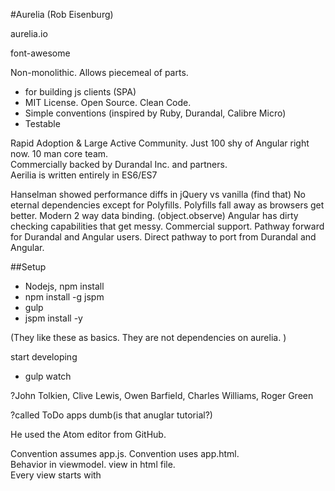 #Aurelia (Rob Eisenburg)

aurelia.io

font-awesome

Non-monolithic.  Allows piecemeal of parts.  
- for building js clients (SPA)
- MIT License.  Open Source.  Clean Code.
- Simple conventions (inspired by Ruby, Durandal, Calibre Micro)
- Testable

Rapid Adoption & Large Active Community.  Just 100 shy of Angular right now. 10 man core team.  
Commercially backed by Durandal Inc. and partners.  
Aerilia is written entirely in ES6/ES7

Hanselman showed performance diffs in jQuery vs vanilla (find that)
No eternal dependencies except for Polyfills.
Polyfills fall away as browsers get better.
Modern 2 way data binding.  (object.observe)
Angular has dirty checking capabilities that get messy.
Commercial support.
Pathway forward for Durandal and Angular users.
Direct pathway to port from Durandal and Angular.

##Setup
- Nodejs, npm install
- npm install -g jspm
- gulp
- jspm install -y  

(They like these as basics.  They are not dependencies on aurelia.  )

start developing
- gulp watch

?John Tolkien, Clive Lewis, Owen Barfield, Charles Williams, Roger Green

?called ToDo apps dumb(is that anuglar tutorial?)

He used the Atom editor from GitHub.

Convention assumes app.js.  Convention uses app.html.  
Behavior in viewmodel.  view in html file.  
Every view starts with <template> object.
<router-view> is aerilia thing.  It flips this zone in and out.  This has to be associated with a router in the js file.

ES6

Same pattern for all app sizes: *.js, *.html (a class that matchines the name (viewmodel))

Create a no selection.js, noselection.html class in 
He created a class 
componse is a special element that allows views and viewmodels to be composed dynamically.  Same patterns for everything.  
How do you extend html with new behavior?  Add a *.js and *.html file :)

click.delegate (event delgation and direct event wireup are both used.)
Nothing is global in aerilia.  Inside t template he uses <import from="./contact-list" />

when your screen is about to active a method called activate will be called.  Router will match id by default.
candeactivate() go away from screen (warnings if data changes for example)
"navigation control" navCtrl is available via the api.
Form controls do two way data binding.  The rest of the controls do single way data binding. (value.bind)
value.one-way and value.two-way and value.one-time all supported.

"flux architecture, "react"" (he's not a fan of react)

static metadata() {} is a function provided to override default behavior in aurelia.  CustomElement and CustomAttribute will be a breaking change coming down (2 options instead of 3)

Not ready for prod.  Only been in preview for about 1 month.  He has preliminary documentation available.
Working on a CLI and Bundling.
IE9/IE10 can be supported in the future.
They are gonna teach the community how to do performance optimization.  !
Interactive documentation can write in markup and render as HTML.   
They are gonna support velocity, greensock and animatecss(?) animation libraries

rob@bluespire.com
@EisenbergEffect


